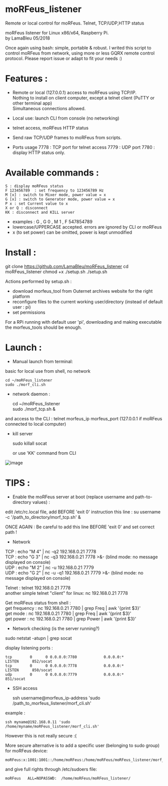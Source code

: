 # moRFeus_listener
Remote or local control for moRFeus. Telnet, TCP/UDP,HTTP status



moRFeus listener for Linux x86/x64, Raspberry Pi.  
by LamaBleu 05/2018

Once again using bash: simple, portable & robust.
I writed this script to control moRFeus from network, using more or less GQRX remote control protocol.
Please report issue or adapt to fit your needs :)

Features :
==========

- Remote or local (127.0.0.1) access to moRFeus using TCP/IP.  
Nothing to install on client computer, except a telnet client (PuTTY or other terminal app)  
Simultaneous connections allowed.
- Local use: launch CLI from console (no networking)  
- telnet access, moRFeus HTTP status  
- Send raw TCP/UDP frames to moRFeus from scripts.  


- Ports usage
 7778 : TCP port for telnet access
 7779 : UDP port
 7780 : display HTTP status only.


Available commands :
====================
    S : display moRFeus status  
    F 123456789  : set frequency to 123456789 Hz  
    M [x] : switch to Mixer mode, power value = x  
    G [x] : switch to Generator mode, power value = x  
    P x : set Current value to x  
    X or Q : disconnect  
    KK : disconnect and KILL server  

* examples : G , G 0 , M 1 , F 547854789
* lowercase/UPPERCASE accepted. errors are ignored by CLI or moRFeus
* x (to set power) can be omitted, power is kept unmodified


Install :
=========
   git clone https://github.com/LamaBleu/moRFeus_listener
   cd moRFeus_listener
   chmod +x ./setup.sh
   ./setup.sh

Actions performed by setup.sh :
- download morfeus_tool from Outernet archives website for the right platform
- reconfigure files to the current working user/directory (instead of default user : pi)
- set permissions

For a RPi running with default user 'pi', downloading and making executable the morfeus_tools should be enough.

Launch :  
==========

- Manual launch from terminal:  

 basic for local use from shell, no network  
    
    cd ~/moRFeus_listener  
    sudo ./morf_cli.sh  

- network daemon : 

    cd ~/moRFeus_listener  
    sudo ./morf_tcp.sh &  

and access to the CLI : telnet morfeus_ip morfeus_port (127.0.0.1 if moRFeus connected to local computer)

- kill server  

    sudo killall socat  

    or use 'KK' command from CLI
  
  
![image](https://user-images.githubusercontent.com/26578895/41089527-4ed8b794-6a42-11e8-9913-7a0b3bb68a1f.png)   
  
  
TIPS :
======

- Enable the moRFeus server at boot (replace username and path-to-directory values) :

edit /etc/rc.local file, add BEFORE 'exit 0' instruction this line :
  su username -c '/path_to_directory/morf_tcp.sh' &

ONCE AGAIN : Be careful to add this line BEFORE 'exit 0' and set correct path !



- Network

TCP : echo "M 4" | nc -q2 192.168.0.21 7778  
TCP : echo "G 3" | nc -q3 192.168.0.21 7778 >&- (blind mode: no message displayed on console)  
UDP : echo "M 2" | nc -u 192.168.0.21 7779  
UDP : echo "G 2" | nc -u -q1 192.168.0.21 7779 >&-  (blind mode: no message displayed on console)  

Telnet : telnet 192.168.0.21 7778  
another simple telnet "client" for linux: nc 192.168.0.21 7778  
  
Get moRFeus status from shell :  
get frequency : nc 192.168.0.21 7780 | grep Freq | awk '{print $3}'  
get mode : nc 192.168.0.21 7780 | grep Freq | awk '{print $3}'  
get power : nc 192.168.0.21 7780 | grep Power | awk '{print $3}'  
  
- Network checking (is the server running?)  
  
sudo netstat -atupn | grep socat  
  
display listening ports :  
  
    tcp        0      0 0.0.0.0:7780            0.0.0.0:*               LISTEN      852/socat  
    tcp        0      0 0.0.0.0:7778            0.0.0.0:*               LISTEN      850/socat  
    udp        0      0 0.0.0.0:7779            0.0.0.0:*                           851/socat  


- SSH access


    ssh username@morfeus_ip-address 'sudo /path_to_morfeus_listener/morf_cli.sh'  
    
example :

    ssh myname@192.168.0.11 'sudo /home/myname/moRFeus_listener/morf_cli.sh'

However this is not really secure :(  
  
More secure alternative is to add a specific user (belonging to sudo group) for moRFeus device:  
  
    moRFeus:x:1001:1001::/home/moRFeus:/home/moRFeus/moRFeus_listener/morf_cli.sh  
  
and give full rights through /etc/sudoers file:  

    moRFeus   ALL=NOPASSWD:  /home/moRFeus/moRFeus_listener/






